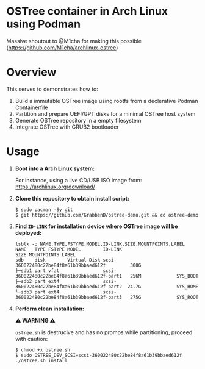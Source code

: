 # OSTree container in Arch Linux using Podman

Massive shoutout to @M1cha for making this possible (https://github.com/M1cha/archlinux-ostree)

# Overview

This serves to demonstrates how to:
1. Build a immutable OSTree image using rootfs from a declerative Podman Containerfile
2. Partition and prepare UEFI/GPT disks for a minimal OSTree host system
3. Generate OSTree repository in a empty filesystem
4. Integrate OSTree with GRUB2 bootloader

# Usage

1. **Boot into a Arch Linux system:**
   
   For instance, using a live CD/USB ISO image from: https://archlinux.org/download/
   
2. **Clone this repository to obtain install script:**
   
   ```console
   $ sudo pacman -Sy git
   $ git https://github.com/GrabbenD/ostree-demo.git && cd ostree-demo
   ```
   
3. **Find `ID-LINK` for installation device where OSTree image will be deployed:**
   
   ```console
   lsblk -o NAME,TYPE,FSTYPE,MODEL,ID-LINK,SIZE,MOUNTPOINTS,LABEL
   NAME   TYPE FSTYPE MODEL        ID-LINK                                        SIZE MOUNTPOINTS LABEL
   sdb    disk        Virtual Disk scsi-360022480c22be84f8a61b39bbaed612f         300G
   ├─sdb1 part vfat                scsi-360022480c22be84f8a61b39bbaed612f-part1   256M             SYS_BOOT
   ├─sdb2 part ext4                scsi-360022480c22be84f8a61b39bbaed612f-part2  24.7G             SYS_HOME
   └─sdb3 part ext4                scsi-360022480c22be84f8a61b39bbaed612f-part3   275G             SYS_ROOT
   ```
   
4. **Perform clean installation:**
   
   **⚠️ WARNING ⚠️**
   
   `ostree.sh` is destrucive and has no promps while partitioning, proceed with caution:
   
   ```console
   $ chmod +x ostree.sh
   $ sudo OSTREE_DEV_SCSI=scsi-360022480c22be84f8a61b39bbaed612f ./ostree.sh install
   ```
